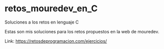 # retos_mouredev_en_C

 Soluciones a los retos en lenguaje C

Estas son mis soluciones para los retos propuestos en la web de mouredev.

Link: https://retosdeprogramacion.com/ejercicios/


